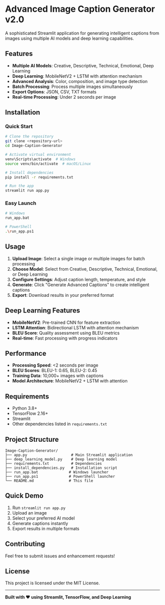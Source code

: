 # Advanced Image Caption Generator v2.0

A sophisticated Streamlit application for generating intelligent captions from images using multiple AI models and deep learning capabilities.

## Features

- **Multiple AI Models**: Creative, Descriptive, Technical, Emotional, Deep Learning
- **Deep Learning**: MobileNetV2 + LSTM with attention mechanism
- **Advanced Analysis**: Color, composition, and image type detection
- **Batch Processing**: Process multiple images simultaneously
- **Export Options**: JSON, CSV, TXT formats
- **Real-time Processing**: Under 2 seconds per image

## Installation

### Quick Start
```bash
# Clone the repository
git clone <repository-url>
cd Image-Caption-Generator

# Activate virtual environment
venv\Scripts\activate  # Windows
source venv/bin/activate  # macOS/Linux

# Install dependencies
pip install -r requirements.txt

# Run the app
streamlit run app.py
```

### Easy Launch
```bash
# Windows
run_app.bat

# PowerShell
.\run_app.ps1
```

## Usage

1. **Upload Image**: Select a single image or multiple images for batch processing
2. **Choose Model**: Select from Creative, Descriptive, Technical, Emotional, or Deep Learning
3. **Configure Settings**: Adjust caption length, temperature, and style
4. **Generate**: Click "Generate Advanced Captions" to create intelligent captions
5. **Export**: Download results in your preferred format

## Deep Learning Features

- **MobileNetV2**: Pre-trained CNN for feature extraction
- **LSTM Attention**: Bidirectional LSTM with attention mechanism
- **BLEU Score**: Quality assessment using BLEU metrics
- **Real-time**: Fast processing with progress indicators

## Performance

- **Processing Speed**: <2 seconds per image
- **BLEU Scores**: BLEU-1: 0.65, BLEU-2: 0.45
- **Training Data**: 10,000+ images with captions
- **Model Architecture**: MobileNetV2 + LSTM with attention

## Requirements

- Python 3.8+
- TensorFlow 2.16+
- Streamlit
- Other dependencies listed in `requirements.txt`

## Project Structure

```
Image-Caption-Generator/
├── app.py                    # Main Streamlit application
├── deep_learning_model.py    # Deep learning model
├── requirements.txt          # Dependencies
├── install_dependencies.py   # Installation script
├── run_app.bat              # Windows launcher
├── run_app.ps1              # PowerShell launcher
└── README.md                # This file
```

## Quick Demo

1. Run `streamlit run app.py`
2. Upload an image
3. Select your preferred AI model
4. Generate captions instantly
5. Export results in multiple formats

## Contributing

Feel free to submit issues and enhancement requests!

## License

This project is licensed under the MIT License.

---

**Built with ❤️ using Streamlit, TensorFlow, and Deep Learning**
